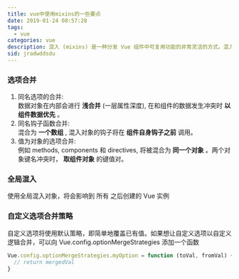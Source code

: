 ```yaml
---
title: vue中使用mixins的一些要点
date: 2019-01-24 08:57:28
tags:
  - vue
categories: vue
description: 混入 (mixins) 是一种分发 Vue 组件中可复用功能的非常灵活的方式。混入对象可以包含任意组件选项。当组件使用混入对象时，所有混入对象的选项将被混入该组件本身的选项。
sid: jradwddsdu
---
```


### 选项合并

1. 同名选项的合并:  
数据对象在内部会进行 **浅合并** (一层属性深度), 在和组件的数据发生冲突时 **以组件数据优先** 。
2. 同名钩子函数合并:  
混合为 **一个数组** , 混入对象的钩子将在 **组件自身钩子之前** 调用。
3. 值为对象的选项合并:  
例如 methods, components 和 directives, 将被混合为 **同一个对象** 。两个对象键名冲突时， **取组件对象** 的键值对。

### 全局混入

使用全局混入对象，将会影响到 所有 之后创建的 Vue 实例  

### 自定义选项合并策略

自定义选项将使用默认策略，即简单地覆盖已有值。如果想让自定义选项以自定义逻辑合并，可以向 Vue.config.optionMergeStrategies 添加一个函数  
``` js
Vue.config.optionMergeStrategies.myOption = function (toVal, fromVal) {
  // return mergedVal
}
```